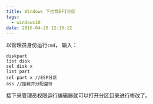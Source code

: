 ```yaml
---
title: Windows 下挂载EFI分区
tags:
  - windows10
date: 2016-04-28 12:10:12
---
```


以管理员身份运行`cmd`， 输入：

    diskpart
    list disk
    sel disk x
    list part
    sel part x //ESP分区
    ass //挂载并分配盘符

接下来管理员权限运行编辑器就可以打开分区目录进行修改了。